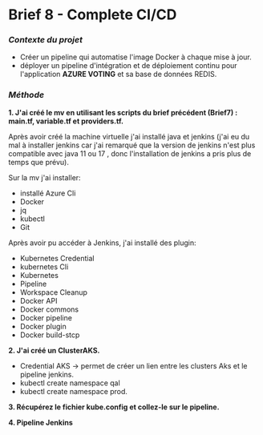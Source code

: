 # **Brief 8 - Complete CI/CD**

### *Contexte du projet*

- Créer un pipeline qui automatise l'image Docker à chaque mise à jour.
- déployer un pipeline d'intégration et de déploiement continu pour l'application **AZURE VOTING** et sa base de données REDIS.

### *Méthode*

**1. J'ai créé le mv en utilisant les scripts du brief précédent (Brief7) : main.tf, variable.tf et providers.tf.**

Après avoir créé la machine virtuelle j'ai installé java et jenkins (j'ai eu du mal à installer jenkins car j'ai remarqué que la version de jenkins n'est plus compatible avec java 11 ou 17 , donc l'installation de jenkins a pris plus de temps que prévu).

Sur la mv j'ai installer:
* installé Azure Cli 
* Docker 
* jq 
* kubectl 
* Git

Après avoir pu accéder à Jenkins, j'ai installé des plugin: 

- Kubernetes Credential
- kubernetes Cli
- Kubernetes 
- Pipeline 
- Workspace Cleanup
- Docker API
- Docker commons
- Docker pipeline
- Docker plugin 
- Docker build-stcp

**2. J'ai créé un ClusterAKS.**
- Credential AKS -> permet de créer un lien entre les clusters Aks et le pipeline jenkins.
- kubectl create namespace qal
- kubectl create namespace prod.

**3. Récupérez le fichier kube.config et collez-le sur le pipeline.**

**4. Pipeline Jenkins**
